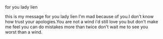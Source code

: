 for you lady lien

this is my message for you lady lien I'm mad because of you.I don't know how trust your apologies.You are not a wind i'd still love you but don't make me feel you can do mistakes more than twice don't wait me to see you worst than a wind.
